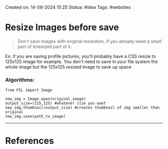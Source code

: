 Created on: 14-08-2024 15:25
Status: #idea
Tags: #websites
# Resize Images before save
> Don't save images with original resolution, if you already need a small part of it/resized part of it.

Ex:
	if you are saving profile pictures, you'll probably have a CSS resize to 125x125 image for example. You don't need to save in your file system the whole image but the 125x125 resized image to save up space
### Algorithms:
```
from PIL import Image

new_img = Image.open(original_image)
output_size=(125,125) #whatever size you want
new_img.thumbnail(output_size) #creates thumbnail of img smaller than original
new_img.save(path_to_image)
```





-----------------
# References